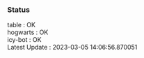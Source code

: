 ### Status


table : OK  
hogwarts : OK  
icy-bot : OK  
Latest Update : 2023-03-05 14:06:56.870051
